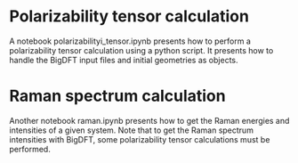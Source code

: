 # Polarizability tensor calculation

A notebook polarizabilityi\_tensor.ipynb presents how to perform a 
polarizability tensor calculation using a python script. It presents how to
handle the BigDFT input files and initial geometries as objects.

# Raman spectrum calculation

Another notebook raman.ipynb presents how to get the Raman energies and 
intensities of a given system. 
Note that to get the Raman spectrum intensities with BigDFT, some 
polarizability tensor calculations must be performed.
